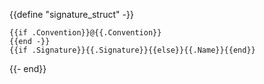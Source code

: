 {{define "signature_struct" -}}
```mojo
{{if .Convention}}@{{.Convention}}
{{end -}}
{{if .Signature}}{{.Signature}}{{else}}{{.Name}}{{end}}
```
{{- end}}